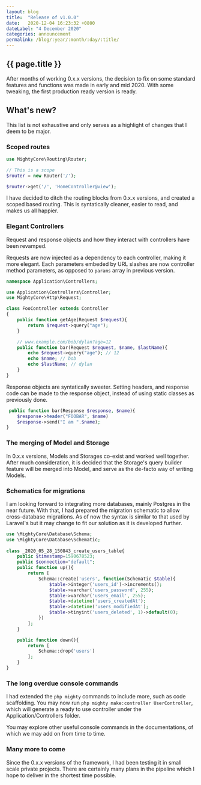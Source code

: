 ```yaml
---
layout: blog
title:  "Release of v1.0.0"
date:   2020-12-04 16:23:32 +0800
dateLabel: "4 December 2020"
categories: announcement
permalink: /blog/:year/:month/:day/:title/
---
```

<h2>{{ page.title }}</h2>
After months of working 0.x.x versions, the decision to fix on some standard features and functions was made in early and mid 2020. With some tweaking, the first production ready version is ready.

## What's new?
This list is not exhaustive and only serves as a highlight of changes that I deem to be major.

### Scoped routes
``` php
use MightyCore\Routing\Router;

// This is a scope
$router = new Router('/');

$router->get('/', 'HomeController@view');
```
I have decided to ditch the routing blocks from 0.x.x versions, and created a scoped based routing. This is syntatically cleaner, easier to read, and makes us all happier.

### Elegant Controllers
Request and response objects and how they interact with controllers have been revamped. 

Requests are now injected as a dependency to each controller, making it more elegant. Each parameters embeded by URL slashes are now controller method parameters, as opposed to `params` array in previous version.

``` php
namespace Application\Controllers;

use Application\Controllers\Controller;
use MightyCore\Http\Request;

class FooController extends Controller
{
    public function getAge(Request $request){
        return $request->query("age");
    }

    // www.example.com/bob/dylan?age=12
    public function bar(Request $request, $name, $lastName){
        echo $request->query("age"); // 12
        echo $name; // bob
        echo $lastName; // dylan
    }
}
```

Response objects are syntatically sweeter. Setting headers, and response code can be made to the response object, instead of using static classes as previously done.

``` php
 public function bar(Response $response, $name){
    $response->header("FOOBAR", $name)
    $response->send("I am ".$name);
}
```

### The merging of Model and Storage
In 0.x.x versions, Models and Storages co-exist and worked well together. After much consideration, it is decided that the Storage's query builder feature will be merged into Model, and serve as the de-facto way of writing Models. 

### Schematics for migrations
I am looking forward to integrating more databases, mainly Postgres in the near future. With that, I had prepared the migration schematic to allow cross-database migrations. As of now the syntax is similar to that used by Laravel's but it may change to fit our solution as it is developed further.

``` php
use \MightyCore\Database\Schema;
use \MightyCore\Database\Schematic;
             
class _2020_05_28_150843_create_users_table{
    public $timestamp=1590678523;
    public $connection="default";
    public function up(){
        return [
            Schema::create('users', function(Schematic $table){
                $table->integer('users_id')->increments();
                $table->varchar('users_password', 255);
                $table->varchar('users_email', 255);
                $table->datetime('users_createdAt');
                $table->datetime('users_modifiedAt');
                $table->tinyint('users_deleted', 1)->default(0);
            })
        ];
    }

    public function down(){
        return [
            Schema::drop('users')
        ];
    }
}
```

### The long overdue console commands
I had extended the `php mighty` commands to include more, such as code scaffolding. You may now run `php mighty make:controller UserController`, which will generate a ready to use controller under the Application/Controllers folder.

You may explore other useful console commands in the documentations, of which we may add on from time to time.

### Many more to come
Since the 0.x.x versions of the framework, I had been testing it in small scale private projects. There are certainly many plans in the pipeline which I hope to deliver in the shortest time possible.